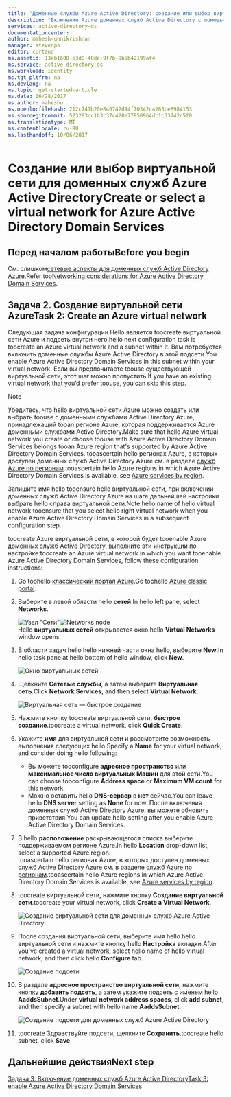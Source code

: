 ```yaml
---
title: "Доменные службы Azure Active Directory: создание или выбор виртуальной сети | Документация Майкрософт"
description: "Включение Azure доменных служб Active Directory с помощью hello классический портал Azure"
services: active-directory-ds
documentationcenter: 
author: mahesh-unnikrishnan
manager: stevenpo
editor: curtand
ms.assetid: 13ab1608-e3d8-40de-9f7b-9b5b42199af4
ms.service: active-directory-ds
ms.workload: identity
ms.tgt_pltfrm: na
ms.devlang: na
ms.topic: get-started-article
ms.date: 06/28/2017
ms.author: maheshu
ms.openlocfilehash: 212c741b20e846742d94f70342c4263ce8984153
ms.sourcegitcommit: 523283cc1b3c37c428e77850964dc1c33742c5f0
ms.translationtype: MT
ms.contentlocale: ru-RU
ms.lasthandoff: 10/06/2017
---
```

# <a name="create-or-select-a-virtual-network-for-azure-active-directory-domain-services"></a><span data-ttu-id="c15ca-103">Создание или выбор виртуальной сети для доменных служб Azure Active Directory</span><span class="sxs-lookup"><span data-stu-id="c15ca-103">Create or select a virtual network for Azure Active Directory Domain Services</span></span>
## <a name="before-you-begin"></a><span data-ttu-id="c15ca-104">Перед началом работы</span><span class="sxs-lookup"><span data-stu-id="c15ca-104">Before you begin</span></span>
<span data-ttu-id="c15ca-105">См. слишком[сетевые аспекты для доменных служб Active Directory Azure](active-directory-ds-networking.md).</span><span class="sxs-lookup"><span data-stu-id="c15ca-105">Refer too[Networking considerations for Azure Active Directory Domain Services](active-directory-ds-networking.md).</span></span>

## <a name="task-2-create-an-azure-virtual-network"></a><span data-ttu-id="c15ca-106">Задача 2. Создание виртуальной сети Azure</span><span class="sxs-lookup"><span data-stu-id="c15ca-106">Task 2: Create an Azure virtual network</span></span>
<span data-ttu-id="c15ca-107">Следующая задача конфигурации Hello является toocreate виртуальной сети Azure и подсеть внутри него.</span><span class="sxs-lookup"><span data-stu-id="c15ca-107">hello next configuration task is toocreate an Azure virtual network and a subnet within it.</span></span> <span data-ttu-id="c15ca-108">Вам потребуется включить доменные службы Azure Active Directory в этой подсети.</span><span class="sxs-lookup"><span data-stu-id="c15ca-108">You enable Azure Active Directory Domain Services in this subnet within your virtual network.</span></span> <span data-ttu-id="c15ca-109">Если вы предпочитаете toouse существующей виртуальной сети, этот шаг можно пропустить.</span><span class="sxs-lookup"><span data-stu-id="c15ca-109">If you have an existing virtual network that you’d prefer toouse, you can skip this step.</span></span>

> [!NOTE]
> <span data-ttu-id="c15ca-110">Убедитесь, что hello виртуальной сети Azure можно создать или выбрать toouse с доменными службами Active Directory Azure, принадлежащий tooan регионе Azure, которая поддерживается Azure доменными службами Active Directory.</span><span class="sxs-lookup"><span data-stu-id="c15ca-110">Make sure that hello Azure virtual network you create or choose toouse with Azure Active Directory Domain Services belongs tooan Azure region that's supported by Azure Active Directory Domain Services.</span></span> <span data-ttu-id="c15ca-111">tooascertain hello регионах Azure, в которых доступен доменных служб Active Directory Azure см. в разделе [служб Azure по регионам](https://azure.microsoft.com/regions/#services/).</span><span class="sxs-lookup"><span data-stu-id="c15ca-111">tooascertain hello Azure regions in which Azure Active Directory Domain Services is available, see [Azure services by region](https://azure.microsoft.com/regions/#services/).</span></span>
>
><span data-ttu-id="c15ca-112">Запишите имя hello tooensure hello виртуальной сети, при включении доменных служб Active Directory Azure на шаге дальнейшей настройки выбрать hello справа виртуальной сети.</span><span class="sxs-lookup"><span data-stu-id="c15ca-112">Note hello name of hello virtual network tooensure that you select hello right virtual network when you enable Azure Active Directory Domain Services in a subsequent configuration step.</span></span>


<span data-ttu-id="c15ca-113">toocreate Azure виртуальной сети, в которой будет tooenable Azure доменных служб Active Directory, выполните эти инструкции по настройке:</span><span class="sxs-lookup"><span data-stu-id="c15ca-113">toocreate an Azure virtual network in which you want tooenable Azure Active Directory Domain Services, follow these configuration instructions:</span></span>

1. <span data-ttu-id="c15ca-114">Go toohello [классический портал Azure](https://manage.windowsazure.com).</span><span class="sxs-lookup"><span data-stu-id="c15ca-114">Go toohello [Azure classic portal](https://manage.windowsazure.com).</span></span>
2. <span data-ttu-id="c15ca-115">Выберите в левой области hello **сетей**.</span><span class="sxs-lookup"><span data-stu-id="c15ca-115">In hello left pane, select **Networks**.</span></span>

    <span data-ttu-id="c15ca-116">![Узел "Сети"](./media/active-directory-domain-services-getting-started/networks-node.png)</span><span class="sxs-lookup"><span data-stu-id="c15ca-116">![Networks node](./media/active-directory-domain-services-getting-started/networks-node.png)</span></span>  
    <span data-ttu-id="c15ca-117">Hello **виртуальных сетей** открывается окно.</span><span class="sxs-lookup"><span data-stu-id="c15ca-117">hello **Virtual Networks** window opens.</span></span>
3. <span data-ttu-id="c15ca-118">В области задач hello hello нижней части окна hello, выберите **New**.</span><span class="sxs-lookup"><span data-stu-id="c15ca-118">In hello task pane at hello bottom of hello window, click **New**.</span></span>

    ![Окно виртуальных сетей](./media/active-directory-domain-services-getting-started/virtual-networks.png)
4. <span data-ttu-id="c15ca-120">Щелкните **Сетевые службы**, а затем выберите **Виртуальная сеть**.</span><span class="sxs-lookup"><span data-stu-id="c15ca-120">Click **Network Services**, and then select **Virtual Network**.</span></span>

    ![Виртуальная сеть — быстрое создание](./media/active-directory-domain-services-getting-started/virtual-network-quickcreate.png)
5. <span data-ttu-id="c15ca-122">Нажмите кнопку toocreate виртуальной сети, **быстрое создание**.</span><span class="sxs-lookup"><span data-stu-id="c15ca-122">toocreate a virtual network, click **Quick Create**.</span></span>

6. <span data-ttu-id="c15ca-123">Укажите **имя** для виртуальной сети и рассмотрите возможность выполнения следующих hello:</span><span class="sxs-lookup"><span data-stu-id="c15ca-123">Specify a **Name** for your virtual network, and consider doing hello following:</span></span>
    * <span data-ttu-id="c15ca-124">Вы можете tooconfigure **адресное пространство** или **максимальное число виртуальных Машин** для этой сети.</span><span class="sxs-lookup"><span data-stu-id="c15ca-124">You can choose tooconfigure **Address space** or **Maximum VM count** for this network.</span></span>
    * <span data-ttu-id="c15ca-125">Можно оставить hello **DNS-сервер** в **нет** сейчас.</span><span class="sxs-lookup"><span data-stu-id="c15ca-125">You can leave hello **DNS server** setting as **None** for now.</span></span> <span data-ttu-id="c15ca-126">После включения доменных служб Active Directory Azure, вы можете обновить приветствия.</span><span class="sxs-lookup"><span data-stu-id="c15ca-126">You can update hello setting after you enable Azure Active Directory Domain Services.</span></span>
7. <span data-ttu-id="c15ca-127">В hello **расположение** раскрывающегося списка выберите поддерживаемом регионе Azure.</span><span class="sxs-lookup"><span data-stu-id="c15ca-127">In hello **Location** drop-down list, select a supported Azure region.</span></span>  
    <span data-ttu-id="c15ca-128">tooascertain hello регионах Azure, в которых доступен доменных служб Active Directory Azure см. в разделе [служб Azure по регионам](https://azure.microsoft.com/regions/#services/).</span><span class="sxs-lookup"><span data-stu-id="c15ca-128">tooascertain hello Azure regions in which Azure Active Directory Domain Services is available, see [Azure services by region](https://azure.microsoft.com/regions/#services/).</span></span>
8. <span data-ttu-id="c15ca-129">toocreate виртуальной сети, нажмите кнопку **Создание виртуальной сети**.</span><span class="sxs-lookup"><span data-stu-id="c15ca-129">toocreate your virtual network, click **Create a Virtual Network**.</span></span>

    ![Создание виртуальной сети для доменных служб Azure Active Directory](./media/active-directory-domain-services-getting-started/create-vnet.png)
9. <span data-ttu-id="c15ca-131">После создания виртуальной сети, выберите имя hello hello виртуальной сети и нажмите кнопку hello **Настройка** вкладки.</span><span class="sxs-lookup"><span data-stu-id="c15ca-131">After you've created a virtual network, select hello name of hello virtual network, and then click hello **Configure** tab.</span></span>

    ![Создание подсети](./media/active-directory-domain-services-getting-started/create-vnet-properties.png)
10. <span data-ttu-id="c15ca-133">В разделе **адресное пространство виртуальной сети**, нажмите кнопку **добавить подсеть**, а затем укажите подсеть с именем hello **AaddsSubnet**.</span><span class="sxs-lookup"><span data-stu-id="c15ca-133">Under **virtual network address spaces**, click **add subnet**, and then specify a subnet with hello name **AaddsSubnet**.</span></span>

    ![Создание подсети для доменных служб Azure Active Directory](./media/active-directory-domain-services-getting-started/create-vnet-add-subnet.png)

11. <span data-ttu-id="c15ca-135">toocreate Здравствуйте подсети, щелкните **Сохранить**.</span><span class="sxs-lookup"><span data-stu-id="c15ca-135">toocreate hello subnet, click **Save**.</span></span>


## <a name="next-step"></a><span data-ttu-id="c15ca-136">Дальнейшие действия</span><span class="sxs-lookup"><span data-stu-id="c15ca-136">Next step</span></span>
[<span data-ttu-id="c15ca-137">Задача 3. Включение доменных служб Azure Active Directory</span><span class="sxs-lookup"><span data-stu-id="c15ca-137">Task 3: enable Azure Active Directory Domain Services</span></span>](active-directory-ds-getting-started-enableaadds.md)
